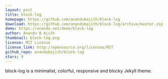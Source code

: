 ```yaml
---
layout: post
title: block-log
homepage: https://github.com/anandubajith/block-log
download: https://github.com/anandubajith/block-log/archive/master.zip
demo: https://anandu.net/demo/block-log
author: Anandu B Ajith
thumbnail: block-log.png
license: MIT License
license_link: http://opensource.org/licenses/MIT
github_repo: anandubajith/block-log
stars: 9
---
```


block-log is a minimalist, colorful, responsive and blocky Jekyll theme.
